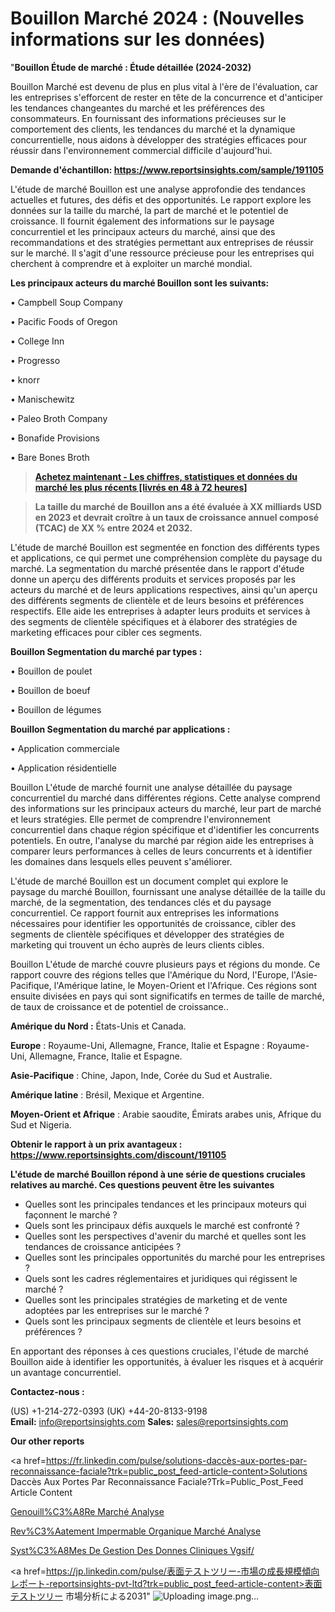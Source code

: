 # Bouillon Marché 2024 : (Nouvelles informations sur les données)

"<strong>Bouillon Étude de marché : Étude détaillée (2024-2032)</strong>

Bouillon Marché est devenu de plus en plus vital à l'ère de l'évaluation, car les entreprises s'efforcent de rester en tête de la concurrence et d'anticiper les tendances changeantes du marché et les préférences des consommateurs. En fournissant des informations précieuses sur le comportement des clients, les tendances du marché et la dynamique concurrentielle, nous aidons à développer des stratégies efficaces pour réussir dans l'environnement commercial difficile d'aujourd'hui.

<strong>Demande d'échantillon: <a href=https://www.reportsinsights.com/sample/191105>https://www.reportsinsights.com/sample/191105</a></strong>

L'étude de marché Bouillon est une analyse approfondie des tendances actuelles et futures, des défis et des opportunités. Le rapport explore les données sur la taille du marché, la part de marché et le potentiel de croissance. Il fournit également des informations sur le paysage concurrentiel et les principaux acteurs du marché, ainsi que des recommandations et des stratégies permettant aux entreprises de réussir sur le marché. Il s'agit d'une ressource précieuse pour les entreprises qui cherchent à comprendre et à exploiter un marché mondial.

<strong>Les principaux acteurs du marché Bouillon sont les suivants:</strong>

• Campbell Soup Company

• Pacific Foods of Oregon

• College Inn

• Progresso

• knorr

• Manischewitz

• Paleo Broth Company

• Bonafide Provisions

• Bare Bones Broth
<blockquote><a href=https://www.reportsinsights.com/buynow/191105><span style=text-decoration: underline;><strong>Achetez maintenant - Les chiffres, statistiques et données du marché les plus récents [livrés en 48 à 72 heures]</strong></span></a></blockquote>
<blockquote><span style=text-decoration: underline;><strong>La taille du marché de Bouillon ans a été évaluée à XX milliards USD en 2023 et devrait croître à un taux de croissance annuel composé (TCAC) de XX % entre 2024 et 2032.</strong></span></blockquote>
L'étude de marché Bouillon est segmentée en fonction des différents types et applications, ce qui permet une compréhension complète du paysage du marché. La segmentation du marché présentée dans le rapport d'étude donne un aperçu des différents produits et services proposés par les acteurs du marché et de leurs applications respectives, ainsi qu'un aperçu des différents segments de clientèle et de leurs besoins et préférences respectifs. Elle aide les entreprises à adapter leurs produits et services à des segments de clientèle spécifiques et à élaborer des stratégies de marketing efficaces pour cibler ces segments.

<strong>Bouillon Segmentation du marché par types :</strong>

• Bouillon de poulet

• Bouillon de boeuf

• Bouillon de légumes

<strong>Bouillon Segmentation du marché par applications :</strong>

• Application commerciale

• Application résidentielle

Bouillon L'étude de marché fournit une analyse détaillée du paysage concurrentiel du marché dans différentes régions. Cette analyse comprend des informations sur les principaux acteurs du marché, leur part de marché et leurs stratégies. Elle permet de comprendre l'environnement concurrentiel dans chaque région spécifique et d'identifier les concurrents potentiels. En outre, l'analyse du marché par région aide les entreprises à comparer leurs performances à celles de leurs concurrents et à identifier les domaines dans lesquels elles peuvent s'améliorer.

L'étude de marché Bouillon est un document complet qui explore le paysage du marché Bouillon, fournissant une analyse détaillée de la taille du marché, de la segmentation, des tendances clés et du paysage concurrentiel. Ce rapport fournit aux entreprises les informations nécessaires pour identifier les opportunités de croissance, cibler des segments de clientèle spécifiques et développer des stratégies de marketing qui trouvent un écho auprès de leurs clients cibles.

Bouillon L'étude de marché couvre plusieurs pays et régions du monde. Ce rapport couvre des régions telles que l'Amérique du Nord, l'Europe, l'Asie-Pacifique, l'Amérique latine, le Moyen-Orient et l'Afrique. Ces régions sont ensuite divisées en pays qui sont significatifs en termes de taille de marché, de taux de croissance et de potentiel de croissance..

<strong>Amérique du Nord :</strong> États-Unis et Canada.

<strong>Europe</strong> : Royaume-Uni, Allemagne, France, Italie et Espagne : Royaume-Uni, Allemagne, France, Italie et Espagne.

<strong>Asie-Pacifique</strong> : Chine, Japon, Inde, Corée du Sud et Australie.

<strong>Amérique latine</strong> : Brésil, Mexique et Argentine.

<strong>Moyen-Orient et Afrique</strong> : Arabie saoudite, Émirats arabes unis, Afrique du Sud et Nigeria.

<strong>Obtenir le rapport à un prix avantageux : <a href=https://www.reportsinsights.com/discount/191105>https://www.reportsinsights.com/discount/191105</a></strong>

<strong>L'étude de marché Bouillon répond à une série de questions cruciales relatives au marché. Ces questions peuvent être les suivantes</strong>
<ul>
  <li>Quelles sont les principales tendances et les principaux moteurs qui façonnent le marché ?</li>
  <li>Quels sont les principaux défis auxquels le marché est confronté ?</li>
  <li>Quelles sont les perspectives d'avenir du marché et quelles sont les tendances de croissance anticipées ?</li>
  <li>Quelles sont les principales opportunités du marché pour les entreprises ?</li>
  <li>Quels sont les cadres réglementaires et juridiques qui régissent le marché ?</li>
  <li>Quelles sont les principales stratégies de marketing et de vente adoptées par les entreprises sur le marché ?</li>
  <li>Quels sont les principaux segments de clientèle et leurs besoins et préférences ?</li>
</ul>
En apportant des réponses à ces questions cruciales, l'étude de marché Bouillon aide à identifier les opportunités, à évaluer les risques et à acquérir un avantage concurrentiel.

<strong>Contactez-nous :</strong>

(US) +1-214-272-0393
(UK) +44-20-8133-9198
<strong>Email:</strong> <a>info@reportsinsights.com</a>
<strong>Sales:</strong> <a>sales@reportsinsights.com</a>

<strong>Our other reports</strong>

<a href=https://fr.linkedin.com/pulse/solutions-daccès-aux-portes-par-reconnaissance-faciale?trk=public_post_feed-article-content>Solutions Daccès Aux Portes Par Reconnaissance Faciale?Trk=Public_Post_Feed Article Content</a>

<a href=https://www.linkedin.com/pulse/genouill%C3%A8re-march%C3%A9-rapport-sc%C3%A9nario-concurrentiel-9lr8f/>Genouill%C3%A8Re Marché Analyse</a>

<a href=https://www.linkedin.com/pulse/rev%C3%AAtement-imperm%C3%A9able-organique-march%C3%A9-tendances-xxihf/>Rev%C3%Aatement Impermable Organique Marché Analyse</a>

<a href=https://www.linkedin.com/pulse/syst%C3%A8mes-de-gestion-des-donn%C3%A9es-cliniques-vgsif/>Syst%C3%A8Mes De Gestion Des Donnes Cliniques Vgsif/</a>

<a href=https://jp.linkedin.com/pulse/表面テストツリー-市場の成長規模傾向レポート-reportsinsights-pvt-ltd?trk=public_post_feed-article-content>表面テストツリー 市場分析による2031</a>"
![Uploading image.png…]()
